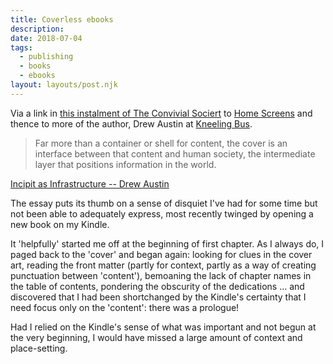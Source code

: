 ```yaml
---
title: Coverless ebooks
description:
date: 2018-07-04
tags:
  - publishing
  - books
  - ebooks
layout: layouts/post.njk
---
```

Via a link in [this instalment of The Convivial Sociert](https://theconvivialsociety.substack.com/p/the-public-that-cannot-mourn-does) to [Home Screens](https://reallifemag.com/home-screens/) and thence to more of the author, Drew Austin at [Kneeling Bus](https://kneelingbus.net/).

> Far more than a container or shell for content, the cover is an interface between that content and human society, the intermediate layer that positions information in the world.

[Incipit as Infrastructure -- Drew Austin](https://kneelingbus.net/2018/10/30/incipit-as-infrastructure/)

The essay puts its thumb on a sense of disquiet I've had for some time but not been able to adequately express, most recently twinged by opening a new book on my Kindle.

It 'helpfully' started me off at the beginning of first chapter. As I always do, I paged back to the 'cover' and began again: looking for clues in the cover art, reading the front matter (partly for context, partly as a way of creating punctuation between 'content'), bemoaning the lack of chapter names in the table of contents, pondering the obscurity of the dedications ... and discovered that I had been shortchanged by the Kindle's certainty that I need focus only on the 'content': there was a prologue!

Had I relied on the Kindle's sense of what was important and not begun at the very beginning, I would have missed a large amount of context and place-setting.
